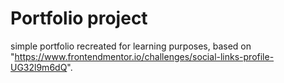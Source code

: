 # Portfolio project
 simple portfolio recreated for learning purposes, based on "https://www.frontendmentor.io/challenges/social-links-profile-UG32l9m6dQ".
